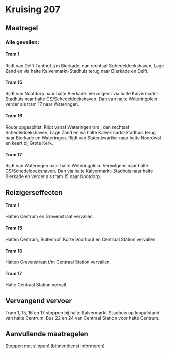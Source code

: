 # Kruising 207
## Maatregel
### Alle gevallen:

#### Tram 1
Rijdt van Delft Tanthof t/m Bierkade, dan rechtsaf Schedeldoekshaven, Lage Zand en via halte Kalvermarkt-Stadhuis terug naar Bierkade en Delft.

#### Tram 15
Rijdt van Nootdorp naar halte Bierkade. Vervolgens via halte Kalvermarkt-Stadhuis naar halte CS/Schedeldoekshaven. Dan van halte Weteringplein verder als tram 17 naar Wateringen.

#### Tram 16
Route opgesplitst.
Rijdt vanaf Wateringen t/m , dan rechtsaf Schedeldoekshaven, Lage Zand en via halte Kalvermarkt-Stadhuis terug naar Bierkade en Wateringen.
Rijdt van Statenkwartier naar halte Noordwal en keert bij Grote Kerk.

#### Tram 17
Rijdt van Wateringen naar halte Weteringplein. Vervolgens naar halte CS/Schedeldoekshaven. Dan via halte Kalvermarkt-Stadhuis naar halte Bierkade en verder als tram 15 naar Nootdorp.

## Reizigerseffecten

#### Tram 1
Halten Centrum en Gravenstraat vervallen.

#### Tram 15
Halten Centrum, Buitenhof, Korte Voorhout en Centraal Station vervallen.

#### Tram 16
Halten Gravenstraat t/m Centraal Station vervallen. 

#### Tram 17
Halte Centraal Station vervalt.

## Vervangend vervoer
Tram 1, 15, 16 en 17 stoppen bij halte Kalvermarkt-Stadhuis op loopafstand van halte Centrum.
Bus 22 en 24 van Centraal Station voor halte Centrum. 

## Aanvullende maatregelen
Stoppen met  slippen! (binnendienst informeren)
